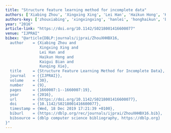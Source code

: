 ```yaml
---
title: "Structure feature learning method for incomplete data"
authors: ['Xiabing Zhou', 'Xingxing Xing', 'Lei Han', 'Haikun Hong', 'Kaigui Bian', 'Kunqing Xie']
authors-key: ['zhouxiabing', 'xingxingxing', 'hanlei', 'honghaikun', 'biankaigui', 'xiekunqing']
year: "2016"
article-link: "https://doi.org/10.1142/S0218001416600077"
venue: "IJPRAI"
bibex: "@article{DBLP:journals/ijprai/ZhouXHHBX16,
  author    = {Xiabing Zhou and
               Xingxing Xing and
               Lei Han and
               Haikun Hong and
               Kaigui Bian and
               Kunqing Xie},
  title     = {Structure Feature Learning Method for Incomplete Data},
  journal   = {{IJPRAI}},
  volume    = {30},
  number    = {9},
  pages     = {1660007:1--1660007:19},
  year      = {2016},
  url       = {https://doi.org/10.1142/S0218001416600077},
  doi       = {10.1142/S0218001416600077},
  timestamp = {Wed, 18 Dec 2019 17:21:39 +0100},
  biburl    = {https://dblp.org/rec/journals/ijprai/ZhouXHHBX16.bib},
  bibsource = {dblp computer science bibliography, https://dblp.org}
}"
---
```


